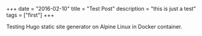 +++
date = "2016-02-10"
title = "Test Post"
description = "this is just a test"
tags = ["first"]
+++

Testing Hugo static site generator on Alpine Linux in Docker container.



